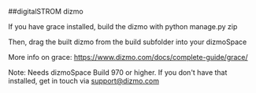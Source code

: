 ##digitalSTROM dizmo

If you have grace installed, build the dizmo with python manage.py zip

Then, drag the built dizmo from the build subfolder into your dizmoSpace

More info on grace: https://www.dizmo.com/docs/complete-guide/grace/

Note: Needs dizmoSpace Build 970 or higher. If you don't have that installed, get in touch via support@dizmo.com
